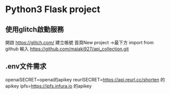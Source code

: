 # Python3 Flask project

## 使用glitch啟動服務

開啟 https://glitch.com/ 建立帳號 首頁New project ->最下方 import from github 輸入 https://github.com/maiaki927/api_collection.git

## .env文件需求

openaiSECRET=openai的apikey
reurlSECRET=https://api.reurl.cc/shorten 的apikey
ipfs=https://ipfs.infura.io 的apikey

